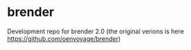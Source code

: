 brender
=======

Development repo for brender 2.0 (the original verions is here https://github.com/oenvoyage/brender)